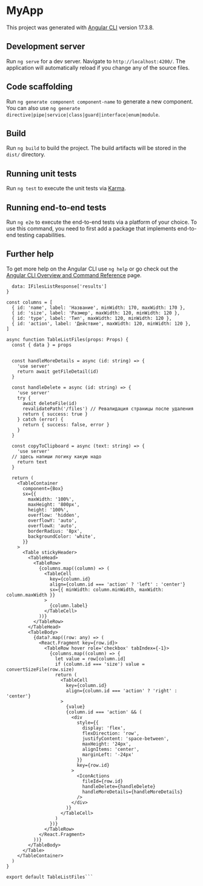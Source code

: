# MyApp

This project was generated with [Angular CLI](https://github.com/angular/angular-cli) version 17.3.8.

## Development server

Run `ng serve` for a dev server. Navigate to `http://localhost:4200/`. The application will automatically reload if you change any of the source files.

## Code scaffolding

Run `ng generate component component-name` to generate a new component. You can also use `ng generate directive|pipe|service|class|guard|interface|enum|module`.

## Build

Run `ng build` to build the project. The build artifacts will be stored in the `dist/` directory.

## Running unit tests

Run `ng test` to execute the unit tests via [Karma](https://karma-runner.github.io).

## Running end-to-end tests

Run `ng e2e` to execute the end-to-end tests via a platform of your choice. To use this command, you need to first add a package that implements end-to-end testing capabilities.

## Further help

To get more help on the Angular CLI use `ng help` or go check out the [Angular CLI Overview and Command Reference](https://angular.io/cli) page.

```type Props = {
  data: IFilesListResponse['results']
}

const columns = [
  { id: 'name', label: 'Название', minWidth: 170, maxWidth: 170 },
  { id: 'size', label: 'Размер', maxWidth: 120, minWidth: 120 },
  { id: 'type', label: 'Тип', maxWidth: 120, minWidth: 120 },
  { id: 'action', label: 'Действие', maxWidth: 120, minWidth: 120 },
]

async function TableListFiles(props: Props) {
  const { data } = props


  const handleMoreDetails = async (id: string) => {
    'use server'
    return await getFileDetail(id)
  }

  const handleDelete = async (id: string) => {
    'use server'
    try {
      await deleteFile(id)
      revalidatePath('/files') // Ревалидация страницы после удаления
      return { success: true }
    } catch (error) {
      return { success: false, error }
    }
  }

  const copyToClipboard = async (text: string) => {
    'use server'
  // здесь напиши логику какую надо
    return text
  }

  return (
    <TableContainer
      component={Box}
      sx={{
        maxWidth: '100%',
        maxHeight: '800px',
        height: '100%',
        overflow: 'hidden',
        overflowY: 'auto',
        overflowX: 'auto',
        borderRadius: '8px',
        backgroundColor: 'white',
      }}
    >
      <Table stickyHeader>
        <TableHead>
          <TableRow>
            {columns.map((column) => (
              <TableCell
                key={column.id}
                align={column.id === 'action' ? 'left' : 'center'}
                sx={{ minWidth: column.minWidth, maxWidth: column.maxWidth }}
              >
                {column.label}
              </TableCell>
            ))}
          </TableRow>
        </TableHead>
        <TableBody>
          {data?.map((row: any) => (
            <React.Fragment key={row.id}>
              <TableRow hover role='checkbox' tabIndex={-1}>
                {columns.map((column) => {
                  let value = row[column.id]
                  if (column.id === 'size') value = convertSizeFile(row.size)
                  return (
                    <TableCell
                      key={column.id}
                      align={column.id === 'action' ? 'right' : 'center'}
                    >
                      {value}
                      {column.id === 'action' && (
                        <div
                          style={{
                            display: 'flex',
                            flexDirection: 'row',
                            justifyContent: 'space-between',
                            maxHeight: '24px',
                            alignItems: 'center',
                            marginLeft: '-24px'
                          }}
                          key={row.id}
                        >
                          <IconActions
                            fileId={row.id}
                            handleDelete={handleDelete}
                            handleMoreDetails={handleMoreDetails}
                          />
                        </div>
                      )}
                    </TableCell>
                  )
                })}
              </TableRow>
            </React.Fragment>
          ))}
        </TableBody>
      </Table>
    </TableContainer>
  )
}

export default TableListFiles```

